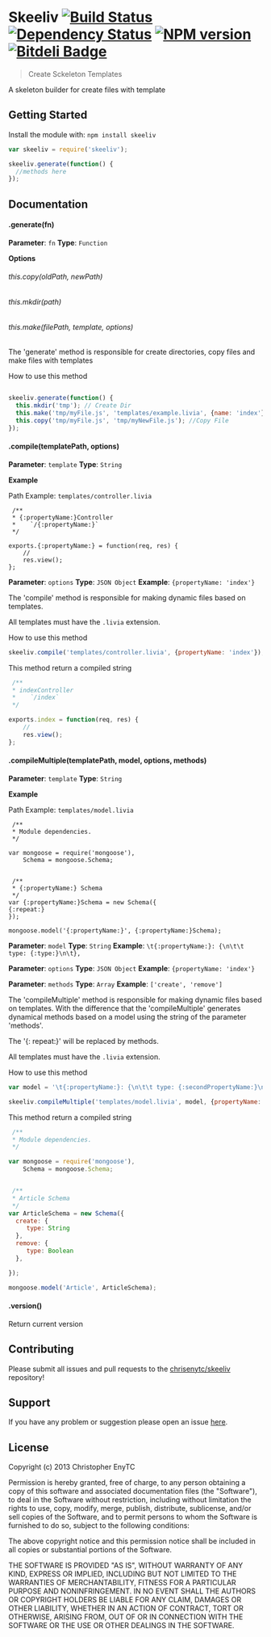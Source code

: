 # Skeeliv [![Build Status](https://travis-ci.org/chrisenytc/skeeliv.png?branch=master)](https://travis-ci.org/chrisenytc/skeeliv) [![Dependency Status](https://gemnasium.com/chrisenytc/skeeliv.png)](https://gemnasium.com/chrisenytc/skeeliv) [![NPM version](https://badge-me.herokuapp.com/api/npm/skeeliv.png)](http://badges.enytc.com/for/npm/skeeliv) [![Bitdeli Badge](https://d2weczhvl823v0.cloudfront.net/chrisenytc/skeeliv/trend.png)](https://bitdeli.com/free "Bitdeli Badge")
> Create Sckeleton Templates

A skeleton builder for create files with template

## Getting Started
Install the module with: `npm install skeeliv`

```javascript
var skeeliv = require('skeeliv');

skeeliv.generate(function() {
  //methods here
});
```

## Documentation

#### .generate(fn)

**Parameter**: `fn`
**Type**: `Function`

**Options**

###### this.copy(oldPath, newPath)
###### this.mkdir(path)
###### this.make(filePath, template, options)

The 'generate' method is responsible for create directories, copy files and make files with templates

How to use this method

```javascript

skeeliv.generate(function() {
  this.mkdir('tmp'); // Create Dir
  this.make('tmp/myFile.js', 'templates/example.livia', {name: 'index'}); //Create File
  this.copy('tmp/myFile.js', 'tmp/myNewFile.js'); //Copy File
});
```

#### .compile(templatePath, options)

**Parameter**: `template`
**Type**: `String`

**Example**

Path Example: `templates/controller.livia`

```
 /**
 * {:propertyName:}Controller
 *    `/{:propertyName:}`
 */

exports.{:propertyName:} = function(req, res) {
    //
    res.view();
};

```

**Parameter**: `options`
**Type**: `JSON Object`
**Example**: `{propertyName: 'index'}`

The 'compile' method is responsible for making dynamic files based on templates.

All templates must have the `.livia` extension.

How to use this method

```javascript
skeeliv.compile('templates/controller.livia', {propertyName: 'index'});
```

This method return a compiled string

```javascript
 /**
 * indexController
 *    `/index`
 */

exports.index = function(req, res) {
    //
    res.view();
};

```

#### .compileMultiple(templatePath, model, options, methods)

**Parameter**: `template`
**Type**: `String`

**Example**

Path Example: `templates/model.livia`

```
 /**
 * Module dependencies.
 */

var mongoose = require('mongoose'),
    Schema = mongoose.Schema;


 /**
 * {:propertyName:} Schema
 */
var {:propertyName:}Schema = new Schema({
{:repeat:}
});

mongoose.model('{:propertyName:}', {:propertyName:}Schema);

```

**Parameter**: `model`
**Type**: `String`
**Example**: `\t{:propertyName:}: {\n\t\t type: {:type:}\n\t},`

**Parameter**: `options`
**Type**: `JSON Object`
**Example**: `{propertyName: 'index'}`

**Parameter**: `methods`
**Type**: `Array`
**Example**: `['create', 'remove']`


The 'compileMultiple' method is responsible for making dynamic files based on templates.
With the difference that the 'compileMultiple' generates dynamical methods based on a model using the string of the parameter 'methods'.

The '{: repeat:}' will be replaced by methods.

All templates must have the `.livia` extension.

How to use this method

```javascript
var model = '\t{:propertyName:}: {\n\t\t type: {:secondPropertyName:}\n\t},';

skeeliv.compileMultiple('templates/model.livia', model, {propertyName: 'Article'}, ['create:String', 'remove:Boolean']);
```

This method return a compiled string

```javascript
 /**
 * Module dependencies.
 */

var mongoose = require('mongoose'),
    Schema = mongoose.Schema;


 /**
 * Article Schema
 */
var ArticleSchema = new Schema({
  create: {
     type: String
  },
  remove: {
     type: Boolean
  },

});

mongoose.model('Article', ArticleSchema);


```

#### .version()

Return current version


## Contributing

Please submit all issues and pull requests to the [chrisenytc/skeeliv](http://github.com/chrisenytc/skeeliv) repository!

## Support
If you have any problem or suggestion please open an issue [here](https://github.com/chrisenytc/skeeliv/issues).

## License
Copyright (c) 2013 Christopher EnyTC

Permission is hereby granted, free of charge, to any person
obtaining a copy of this software and associated documentation
files (the "Software"), to deal in the Software without
restriction, including without limitation the rights to use,
copy, modify, merge, publish, distribute, sublicense, and/or sell
copies of the Software, and to permit persons to whom the
Software is furnished to do so, subject to the following
conditions:

The above copyright notice and this permission notice shall be
included in all copies or substantial portions of the Software.

THE SOFTWARE IS PROVIDED "AS IS", WITHOUT WARRANTY OF ANY KIND,
EXPRESS OR IMPLIED, INCLUDING BUT NOT LIMITED TO THE WARRANTIES
OF MERCHANTABILITY, FITNESS FOR A PARTICULAR PURPOSE AND
NONINFRINGEMENT. IN NO EVENT SHALL THE AUTHORS OR COPYRIGHT
HOLDERS BE LIABLE FOR ANY CLAIM, DAMAGES OR OTHER LIABILITY,
WHETHER IN AN ACTION OF CONTRACT, TORT OR OTHERWISE, ARISING
FROM, OUT OF OR IN CONNECTION WITH THE SOFTWARE OR THE USE OR
OTHER DEALINGS IN THE SOFTWARE.
